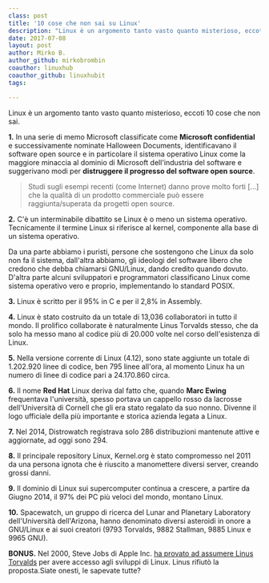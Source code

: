 ```yaml
---
class: post
title: '10 cose che non sai su Linux'
description: "Linux è un argomento tanto vasto quanto misterioso, eccoti 10 cose che non sai."
date: 2017-07-08
layout: post
author: Mirko B.
author_github: mirkobrombin
coauthor: linuxhub
coauthor_github: linuxhubit
tags:

---
```

Linux è un argomento tanto vasto quanto misterioso, eccoti 10 cose che non sai.

**1.** In una serie di memo Microsoft classificate come **Microsoft confidential** e successivamente nominate Halloween Documents, identificavano il software open source e in particolare il sistema operativo Linux come la maggiore minaccia al dominio di Microsoft dell'industria del software e suggerivano modi per **distruggere il progresso del software open source**.

> Studi sugli esempi recenti (come Internet) danno prove molto forti [...] che la qualità di un prodotto commerciale può essere raggiunta/superata da progetti open source.

**2.** C'è un interminabile dibattito se Linux è o meno un sistema operativo. Tecnicamente il termine Linux si riferisce al kernel, componente alla base di un sistema operativo.

Da una parte abbiamo i puristi, persone che sostengono che Linux da solo non fa il sistema, dall'altra abbiamo, gli ideologi del software libero che credono che debba chiamarsi GNU/Linux, dando credito quando dovuto. D'altra parte alcuni sviluppatori e programmatori classificano Linux come sistema operativo vero e proprio, implementando lo standard POSIX.

**3.** Linux è scritto per il 95% in C e per il 2,8% in Assembly.

**4.** Linux è stato costruito da un totale di 13,036 collaboratori in tutto il mondo. Il prolifico collaborate è naturalmente Linus Torvalds stesso, che da solo ha messo mano al codice più di 20.000 volte nel corso dell'esistenza di Linux.

**5.** Nella versione corrente di Linux (4.12), sono state aggiunte un totale di 1.202.920 linee di codice, ben 795 linee all'ora, al momento Linux ha un numero di linee di codice pari a 24.170.860 circa.

**6.** Il nome **Red Hat** Linux deriva dal fatto che, quando **Marc Ewing** frequentava l'università, spesso portava un cappello rosso da lacrosse dell'Università di Cornell che gli era stato regalato da suo nonno. Divenne il logo ufficiale della più importante e storica azienda legata a Linux.

**7.** Nel 2014, Distrowatch registrava solo 286 distribuzioni mantenute attive e aggiornate, ad oggi sono 294.

**8.** Il principale repository Linux, Kernel.org è stato compromesso nel 2011 da una persona ignota che è riuscito a manomettere diversi server, creando grossi danni.

**9.** Il dominio di Linux sui supercomputer continua a crescere, a partire da Giugno 2014, il 97% dei PC più veloci del mondo, montano Linux.

**10.** Spacewatch, un gruppo di ricerca del Lunar and Planetary Laboratory dell'Università dell'Arizona, hanno denominato diversi asteroidi in onore a GNU/Linux e ai suoi creatori (9793 Torvalds, 9882 Stallman, 9885 Linux e 9965 GNU).

**BONUS.** Nel 2000, Steve Jobs di Apple Inc. [ha provato ad assumere Linus Torvalds](https://www.wired.com/2012/03/mr-linux/) per avere accesso agli sviluppi di Linux. Linus rifiutò la proposta.Siate onesti, le sapevate tutte?